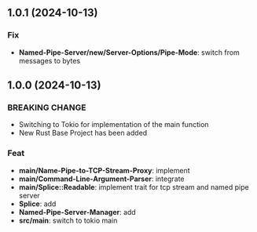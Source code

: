 ## 1.0.1 (2024-10-13)

### Fix

- **Named-Pipe-Server/new/Server-Options/Pipe-Mode**: switch from messages to bytes

## 1.0.0 (2024-10-13)

### BREAKING CHANGE

- Switching to Tokio for implementation of the main function
- New Rust Base Project has been added

### Feat

- **main/Name-Pipe-to-TCP-Stream-Proxy**: implement
- **main/Command-Line-Argument-Parser**: integrate
- **main/Splice::Readable**: implement trait for tcp stream and named pipe server
- **Splice**: add
- **Named-Pipe-Server-Manager**: add
- **src/main**: switch to tokio main
